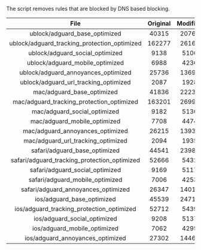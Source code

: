 The script removes rules that are blocked by DNS based blocking.


| File | Original | Modified |
|:----:|:-----:|:-----:|
| ublock/adguard_base_optimized | 40315 | 20768 |
| ublock/adguard_tracking_protection_optimized | 162277 | 26167 |
| ublock/adguard_social_optimized | 9138 | 5100 |
| ublock/adguard_mobile_optimized | 6988 | 4236 |
| ublock/adguard_annoyances_optimized | 25736 | 13696 |
| ublock/adguard_url_tracking_optimized | 2087 | 1928 |
| mac/adguard_base_optimized | 41836 | 22233 |
| mac/adguard_tracking_protection_optimized | 163201 | 26999 |
| mac/adguard_social_optimized | 9182 | 5136 |
| mac/adguard_mobile_optimized | 7708 | 4474 |
| mac/adguard_annoyances_optimized | 26215 | 13934 |
| mac/adguard_url_tracking_optimized | 2094 | 1935 |
| safari/adguard_base_optimized | 44541 | 23989 |
| safari/adguard_tracking_protection_optimized | 52666 | 5432 |
| safari/adguard_social_optimized | 9169 | 5117 |
| safari/adguard_mobile_optimized | 7006 | 4253 |
| safari/adguard_annoyances_optimized | 26347 | 14010 |
| ios/adguard_base_optimized | 45539 | 24712 |
| ios/adguard_tracking_protection_optimized | 52712 | 5439 |
| ios/adguard_social_optimized | 9208 | 5137 |
| ios/adguard_mobile_optimized | 7062 | 4295 |
| ios/adguard_annoyances_optimized | 27302 | 14467 |